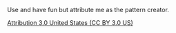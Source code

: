 Use and have fun but attribute me as the pattern creator.

[Attribution 3.0 United States (CC BY 3.0 US)](https://creativecommons.org/licenses/by/3.0/us/)
